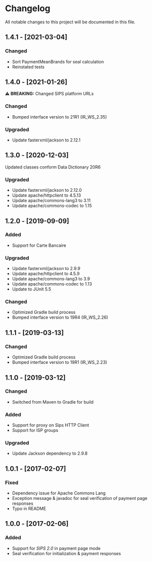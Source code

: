 # Changelog
All notable changes to this project will be documented in this file.

## 1.4.1 - [2021-03-04]
### Changed
- Sort PaymentMeanBrands for seal calculation
- Reinstated tests


## 1.4.0 - [2021-01-26]
:warning: **BREAKING:** Changed SIPS platform URLs

### Changed
- Bumped interface version to 21R1 (IR_WS_2.35)

### Upgraded
- Update fasterxml/jackson to 2.12.1

## 1.3.0 - [2020-12-03]
Updated classes conform Data Dictionary 20R6


### Upgraded
- Update fasterxml/jackson to 2.12.0
- Update apache/httpclient to 4.5.13
- Update apache/commons-lang3 to 3.11
- Update apache/commons-codec to 1.15

## 1.2.0 - [2019-09-09]
### Added
- Support for Carte Bancaire

### Upgraded
- Update fasterxml/jackson to 2.9.9
- Update apache/httpclient to 4.5.9
- Update apache/commons-lang3 to 3.9
- Update apache/commons-codec to 1.13
- Update to JUnit 5.5

### Changed
- Optimized Gradle build process
- Bumped interface version to 19R4 (IR_WS_2.26)

## 1.1.1 - [2019-03-13]

### Changed
- Optimized Gradle build process
- Bumped interface version to 19R1 (IR_WS_2.23)

## 1.1.0 - [2019-03-12]

### Changed
- Switched from Maven to Gradle for build

### Added
- Support for proxy on Sips HTTP Client
- Support for ISP groups

### Upgraded
- Update Jackson dependency to 2.9.8

## 1.0.1 - [2017-02-07]

### Fixed
- Dependency issue for Apache Commons Lang
- Exception message & javadoc for seal verification of payment page responses
- Typo in README

## 1.0.0 - [2017-02-06]

### Added
- Support for _SIPS 2.0_ in payment page mode
- Seal verification for initialization & payment responses
